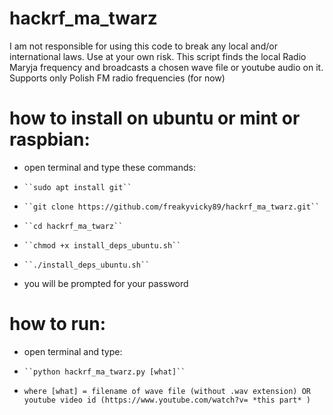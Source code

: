 # hackrf_ma_twarz
I am not responsible for using this code to break any local and/or international laws. Use at your own risk.
This script finds the local Radio Maryja frequency and broadcasts a chosen wave file or youtube audio on it.
Supports only Polish FM radio frequencies (for now)
# how to install on ubuntu or mint or raspbian:
* open terminal and type these commands:
-     ``sudo apt install git``
-     ``git clone https://github.com/freakyvicky89/hackrf_ma_twarz.git``
-     ``cd hackrf_ma_twarz``
-     ``chmod +x install_deps_ubuntu.sh``
-     ``./install_deps_ubuntu.sh``
* you will be prompted for your password
# how to run:
* open terminal and type:
-     ``python hackrf_ma_twarz.py [what]``
-     where [what] = filename of wave file (without .wav extension) OR youtube video id (https://www.youtube.com/watch?v= *this part* )